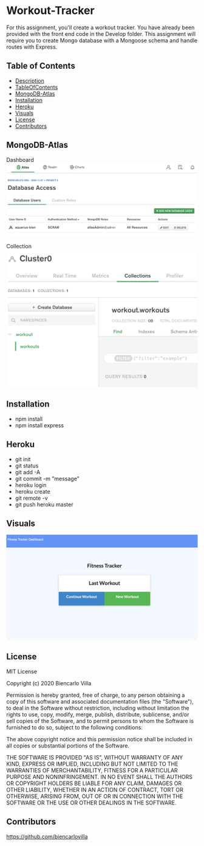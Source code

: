 # Workout-Tracker
For this assignment, you'll create a workout tracker. You have already been provided with the front end code in the Develop folder. This assignment will require you to create Mongo database with a Mongoose schema and handle routes with Express.


## Table of Contents
  * [Description](#Description)
  * [TableOfContents](#TableOfContents)
  * [MongoDB-Atlas](#MongoDB-Atlas)
  * [Installation](#Installation)
  * [Heroku](#Heroku)
  * [Visuals](V)
  * [License](#license)
  * [Contributors](#Contributors)
 
 

## MongoDB-Atlas 
Dashboard
![DBaccess](assets/DBaccess.png)

Collection
![collections](assets/collections.png)

## Installation
* npm install
* npm install express 

## Heroku
*    git init
*    git status
*    git add -A
*    git commit -m "message"
*    heroku login
*    heroku create
*    git remote -v
*    git push heroku master

## Visuals
![visual](assets/visual.png)


## License
MIT License

Copyright (c) 2020 Biencarlo Villa

Permission is hereby granted, free of charge, to any person obtaining a copy
of this software and associated documentation files (the "Software"), to deal
in the Software without restriction, including without limitation the rights
to use, copy, modify, merge, publish, distribute, sublicense, and/or sell
copies of the Software, and to permit persons to whom the Software is
furnished to do so, subject to the following conditions:

The above copyright notice and this permission notice shall be included in all
copies or substantial portions of the Software.

THE SOFTWARE IS PROVIDED "AS IS", WITHOUT WARRANTY OF ANY KIND, EXPRESS OR
IMPLIED, INCLUDING BUT NOT LIMITED TO THE WARRANTIES OF MERCHANTABILITY,
FITNESS FOR A PARTICULAR PURPOSE AND NONINFRINGEMENT. IN NO EVENT SHALL THE
AUTHORS OR COPYRIGHT HOLDERS BE LIABLE FOR ANY CLAIM, DAMAGES OR OTHER
LIABILITY, WHETHER IN AN ACTION OF CONTRACT, TORT OR OTHERWISE, ARISING FROM,
OUT OF OR IN CONNECTION WITH THE SOFTWARE OR THE USE OR OTHER DEALINGS IN THE
SOFTWARE.
  
## Contributors
   https://github.com/biencarlovilla
